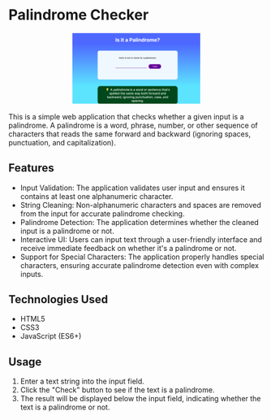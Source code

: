<h1>Palindrome Checker</h1>
<p align="center" width="100%">
  <img src="representation.png" width="50%">
</p>
This is a simple web application that checks whether a given input is a palindrome. A palindrome is a word, phrase, number, or other sequence of characters that reads the same forward and backward (ignoring spaces, punctuation, and capitalization).

<h2>Features</h2>
<ul>
  <li>Input Validation: The application validates user input and ensures it contains at least one alphanumeric character.</li>
  <li>String Cleaning: Non-alphanumeric characters and spaces are removed from the input for accurate palindrome checking.</li>
  <li>Palindrome Detection: The application determines whether the cleaned input is a palindrome or not.</li>
  <li>Interactive UI: Users can input text through a user-friendly interface and receive immediate feedback on whether it's a palindrome or not.</li>
  <li>Support for Special Characters: The application properly handles special characters, ensuring accurate palindrome detection even with complex inputs.</li>
</ul>
<h2>Technologies Used</h2>
<ul>
  <li>HTML5</li>
  <li>CSS3</li>
  <li>JavaScript (ES6+)</li>
</ul>
<h2>Usage</h2>
<ol>
  <li>Enter a text string into the input field.</li>
  <li>Click the "Check" button to see if the text is a palindrome.</li>
  <li>The result will be displayed below the input field, indicating whether the text is a palindrome or not.</li>
</ol>
